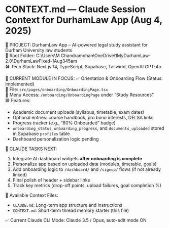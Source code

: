 # CONTEXT.md — Claude Session Context for DurhamLaw App (Aug 4, 2025)

🧠 PROJECT: DurhamLaw App – AI-powered legal study assistant for Durham University law students  
📁 Root Folder: C:\Users\M Chandramohan\OneDrive\1MyDurhamLaw-2.0\DurhamLawFixed-1Aug345am  
🛠️ Tech Stack: Next.js 14, TypeScript, Supabase, Tailwind, OpenAI GPT-4o  

🎯 CURRENT MODULE IN FOCUS:
✅ Orientation & Onboarding Flow (Status: Implemented)  
📄 File: `src/pages/onboarding/OnboardingPage.tsx`  
📍 Menu Access: `/onboarding/OnboardingPage` under “Study Resources”  
🟪 Features:
- Academic document uploads (syllabus, timetable, exam dates)
- Optional entries: course handbook, pro bono interests, DELSA links
- Progress tracker (e.g., “60% Onboarded” badge)
- `onboarding_status`, `onboarding_progress`, and `documents_uploaded` stored in Supabase `profiles` table
- Dashboard personalization logic pending

📌 CLAUDE TASKS NEXT:
1. Integrate AI dashboard widgets **after onboarding is complete**
2. Personalize app based on uploaded data (modules, timetable, goals)
3. Add onboarding logic to `/dashboard/` and `/signup/` flows (if not already linked)
4. Final polish of header + sidebar links
5. Track key metrics (drop-off points, upload failures, goal completion %)

📂 Available Context Files:
- `CLAUDE.md`: Long-term app structure and instructions
- `CONTEXT.md`: Short-term thread memory starter (this file)

✅ Current Claude CLI Mode: Claude 3.5 / Opus, auto-edit mode ON  
